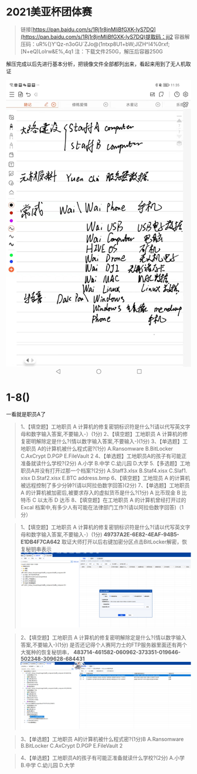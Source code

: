 

# 2021美亚杯团体赛

>
>链接[https://pan.baidu.com/s/1Rj1r8jnMIiBfGXK-lyS7DQ](https://pan.baidu.com/s/1Rj1r8jnMIiBfGXK-lyS7DQ)提取码：jii2
>容器解压码：uR%{)Y'Qz-n3oGU`ZJo@(1ntxp8U1+bW;JlZH^I4%0rxf;[N+eQ)Lolrw&E%,4q1
>注：下载文件250G，解压后容器250G

解压完成以后先进行基本分析，把镜像文件全部都列出来，看起来用到了无人机取证

![输入图片说明](/imgs/2022-11-08/Dcr0aZHSUxCjLvsq.jpeg)


# 1-8()
一看就是职员A了
>1、【填空题】工地职员 A 计算机的修复密钥标识符是什么?(请以代写英文字母和数字输入答案,不要输入-）(1分)
>2、【填空题】工地职员 A 计算机的修复密明解除定是什么?(情以数字输入答案,不要输入-)(1分)
>3、【单选题】工地职员 A的计算机被什么程式密?(1分)
A.Ransomware
B.BitLocker
C.AxCrypt
D.PGP
E.FileVault 2
4、【单选题】工地职员A的孩子有可能正准备就读什么学校?(2分)
A.小学
B.中学
C.幼儿园
D.大学
5.【多选题】工地职员A并没有打开过那一个档案?(2分)
A.Staff3.xlsx
B.Staf4.xisx
C.Slaf1. xisx
D.Staf2.xisx
E.BTC address.bmp
6、【填空题】工地现员 A 的计算机被远程控制了多少分钟?(请以阿拉伯数字回答)(2分)
7、【单选题】工地职员 A 的计算机被加密后,被要求存入的虚拟货币是什么?(1分)
 A 比币现金
 B 比特币
 C 以太币
 D 达币
8、【填空题】在工地职员 A 的计算机曾经打开过的 Excal 档案中,有多少人有可能在法律部门工作?(请以阿拉伯数字回答)（1分）


>1、【填空题】工地职员 A 计算机的修复密钥标识符是什么?(请以代写英文字母和数字输入答案,不要输入-）(1分)
>**49737A2E-6E82-4EAF-94B5-E1DB4F7CA642**
>取证大师打开以后右键加密分区点击BitLocker解密，恢复秘钥串表示
>![输入图片说明](/imgs/2022-11-08/Ipisr2U2XKGXjE56.png)


>2、【填空题】工地职员 A 计算机的修复密明解除定是什么?(情以数字输入答案,不要输入-)(1分)
>是否还记得个人赛阿力士的FTP服务器里面还有两个大冤种的恢复秘钥串，
>**483714-461582-060962-373351-019646-502348-309628-684431**![输入图片说明](/imgs/2022-11-08/djXhTBjxQTIYCKKw.png)

>3、【单选题】工地职员 A的计算机被什么程式密?(1分)B
A.Ransomware
B.BitLocker
C.AxCrypt
D.PGP
E.FileVault 2


>4、【单选题】工地职员A的孩子有可能正准备就读什么学校?(2分)
A.小学
B.中学
C.幼儿园
D.大学

<!--stackedit_data:
eyJoaXN0b3J5IjpbMTgyNTQyNzI1LC02MDQzMjM0NDUsMTY1Nj
AxMDY5NywxMDg0NjEwMzg5XX0=
-->